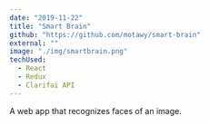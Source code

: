 ```yaml
---
date: "2019-11-22"
title: "Smart Brain"
github: "https://github.com/motawy/smart-brain"
external: ""
image: "./img/smartbrain.png"
techUsed:
  - React
  - Redux
  - Clarifai API
---
```


A web app that recognizes faces of an image.
